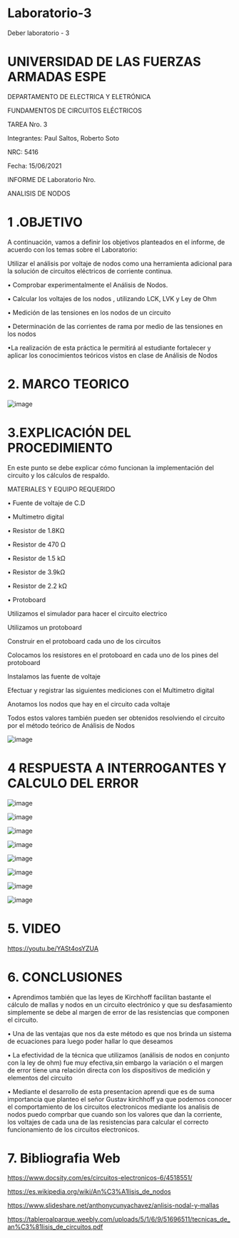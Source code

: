 # Laboratorio-3

Deber laboratorio - 3

# UNIVERSIDAD DE LAS FUERZAS ARMADAS ESPE

DEPARTAMENTO DE ELECTRICA Y ELETRÓNICA

FUNDAMENTOS DE CIRCUITOS ELÉCTRICOS

TAREA Nro. 3

Integrantes: Paul Saltos, Roberto Soto

NRC: 5416

Fecha: 15/06/2021

INFORME DE Laboratorio Nro.

ANALISIS DE NODOS

# 1 .OBJETIVO

A continuación, vamos a definir los objetivos planteados en el informe, de acuerdo con los temas sobre el Laboratorio:

Utilizar el análisis por voltaje de nodos como una herramienta adicional para la solución de circuitos eléctricos de corriente continua.

• Comprobar experimentalmente el Análisis de Nodos.

• Calcular los voltajes de los nodos , utilizando LCK, LVK y Ley de Ohm

• Medición de las tensiones en los nodos de un circuito 

• Determinación de las corrientes de rama por medio de las tensiones en los nodos

•La realización de esta práctica le permitirá al estudiante fortalecer y aplicar los conocimientos teóricos vistos en clase de Análisis de Nodos


# 2. MARCO TEORICO

![image](https://user-images.githubusercontent.com/85178869/122168070-6ce3da00-ce41-11eb-8672-0a4704d9cc94.png)

# 3.EXPLICACIÓN DEL PROCEDIMIENTO

En este punto se debe explicar cómo funcionan la implementación del circuito y los cálculos de respaldo.

MATERIALES Y EQUIPO REQUERIDO

• Fuente de voltaje de C.D

• Multimetro digital

• Resistor de 1.8KΩ

• Resistor de 470 Ω

• Resistor de 1.5 kΩ

• Resistor de 3.9kΩ

• Resistor de 2.2 kΩ

• Protoboard

Utilizamos el simulador para hacer el circuito electrico

Utilizamos un protoboard

Construir en el protoboard cada uno de los circuitos

Colocamos los resistores en el protoboard en cada uno de los pines del protoboard

Instalamos las  fuente de voltaje

Efectuar y registrar las siguientes mediciones con el Multimetro digital

Anotamos los nodos que hay en el circuito cada voltaje 

Todos estos valores también pueden ser obtenidos resolviendo el circuito por el método teórico de Análisis de Nodos

![image](https://user-images.githubusercontent.com/85178869/122169857-85ed8a80-ce43-11eb-86c1-30b7bec8bd73.png)

# 4 RESPUESTA A INTERROGANTES Y CALCULO DEL ERROR


![image](https://user-images.githubusercontent.com/85178869/122170325-11671b80-ce44-11eb-8027-4085a80326a9.png)

![image](https://user-images.githubusercontent.com/85178869/122170396-22179180-ce44-11eb-84d4-49b01b6a6a3b.png)

![image](https://user-images.githubusercontent.com/85178869/122170470-35c2f800-ce44-11eb-9830-cb012c0b57d5.png)

![image](https://user-images.githubusercontent.com/85178869/122170557-4d01e580-ce44-11eb-91ab-c22928811ebf.png)

![image](https://user-images.githubusercontent.com/85178869/122170597-5a1ed480-ce44-11eb-9594-8566c9df7370.png)

![image](https://user-images.githubusercontent.com/85178869/122176484-437b7c00-ce4a-11eb-805b-70a11031f7c1.png)

![image](https://user-images.githubusercontent.com/85178869/122170684-79b5fd00-ce44-11eb-90e0-bfdfd36bd625.png)

![image](https://user-images.githubusercontent.com/85178869/122170728-86d2ec00-ce44-11eb-82b6-6083b70b22ac.png)



# 5. VIDEO

https://youtu.be/YASt4osYZUA


# 6. CONCLUSIONES 

• Aprendimos también que las leyes de Kirchhoff facilitan bastante el cálculo de mallas y nodos en un circuito electrónico y que su desfasamiento simplemente se debe al margen de error de las resistencias que componen el circuito.

• Una de las ventajas que nos da este método es que nos brinda un sistema de ecuaciones para luego poder hallar lo que deseamos

• La efectividad de la técnica que utilizamos (análisis de nodos  en conjunto con la ley de ohm) fue muy efectiva,sin embargo la variación o el margen de error tiene una relación directa con los dispositivos de medición y elementos del circuito

• Mediante el desarrollo de esta presentacion aprendi que es de suma importancia que planteo el señor Gustav kirchhoff ya que podemos conocer el comportamiento de los circuitos electronicos mediante los analisis de nodos puedo comprbar que cuando son los valores que dan la corriente, los voltajes de cada una de las resistencias para calcular el correcto funcionamiento de los circuitos electronicos.

# 7. Bibliografia Web 

https://www.docsity.com/es/circuitos-electronicos-6/4518551/

https://es.wikipedia.org/wiki/An%C3%A1lisis_de_nodos

https://www.slideshare.net/anthonycunyachavez/anlisis-nodal-y-mallas

https://tableroalparque.weebly.com/uploads/5/1/6/9/51696511/tecnicas_de_an%C3%81lisis_de_circuitos.pdf

